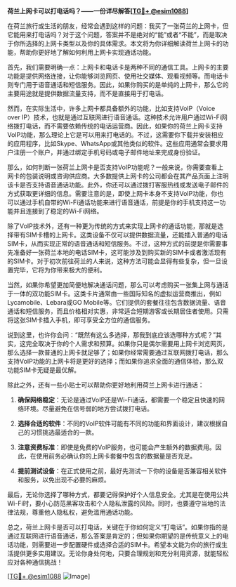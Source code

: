 **荷兰上网卡可以打电话吗？——一份详尽解答[[TG💪+ @esim1088](https://t.me/s/esim1088)]**

在荷兰旅行或生活的朋友，经常会遇到这样的问题：我买了一张荷兰的上网卡，但它能用来打电话吗？对于这个问题，答案并不是绝对的“能”或者“不能”，而是取决于你所选择的上网卡类型以及你的具体需求。本文将为你详细解读荷兰上网卡的功能，帮助你更好地了解如何利用上网卡实现通话功能。

首先，我们需要明确一点：上网卡和电话卡是两种不同的通信工具。上网卡的主要功能是提供网络连接，让你能够浏览网页、使用社交媒体、观看视频等。而电话卡则专门用于语音通话和短信服务。因此，如果你购买的是单纯的上网卡，那么它的主要用途就是提供数据流量支持，而不是直接用于打电话。

然而，在实际生活中，许多上网卡都具备额外的功能，比如支持VoIP（Voice over IP）技术，也就是通过互联网进行语音通话。这种技术允许用户通过Wi-Fi网络拨打电话，而不需要依赖传统的电话运营商。因此，如果你的荷兰上网卡支持VoIP功能，那么理论上它是可以用来打电话的。不过，这需要你下载并安装相应的应用程序，比如Skype、WhatsApp或其他类似的软件。这些应用通常会要求用户注册一个账户，并通过绑定手机号码或电子邮件地址来完成身份验证。

那么，如何判断一张荷兰上网卡是否支持VoIP功能呢？一般来说，你需要查看上网卡的包装说明或咨询供应商。大多数提供上网卡的公司都会在其产品页面上注明该卡是否支持语音通话功能。此外，你还可以通过拨打客服热线或发送电子邮件的方式获取更详细的信息。需要注意的是，即使上网卡本身不支持VoIP功能，你也可以通过手机自带的Wi-Fi通话功能来进行语音通话，前提是你的手机支持这一功能并且连接到了稳定的Wi-Fi网络。

除了VoIP技术外，还有一种更为传统的方式来实现上网卡的通话功能，那就是选择带有SIM卡槽的上网卡。这类设备不仅可以提供数据流量，还能插入普通的电话SIM卡，从而实现正常的语音通话和短信服务。不过，这种方式的前提是你需要事先准备好一张荷兰本地的电话SIM卡，这可能涉及到购买新的SIM卡或者激活现有的SIM卡。对于初次前往荷兰的人来说，这种方法可能会显得有些复杂，但一旦设置完毕，它将为你带来极大的便利。

当然，如果你希望更加简便地解决通话问题，那么可以考虑购买一张集上网与通话于一体的双功能SIM卡。这类卡片通常由一些国际知名的虚拟运营商推出，例如Lycamobile、Lebara或GO Mobile等。它们提供的套餐往往包含数据流量、语音通话和短信服务，而且价格相对实惠，非常适合短期游客或长期居住者使用。只需将这张SIM卡插入手机，即可享受全方位的通信服务。

说到这里，也许你会问：“既然有这么多选择，那我到底应该选哪种方式呢？”其实，这完全取决于你的个人需求和预算。如果你只是偶尔需要用上网卡浏览网页，那么选择一款普通的上网卡就足够了；如果你经常需要通过互联网拨打电话，那么支持VoIP功能的上网卡将是更好的选择；而如果你追求全面的通信体验，那么双功能SIM卡无疑是最优解。

除此之外，还有一些小贴士可以帮助你更好地利用荷兰上网卡进行通话：

1. **确保网络稳定**：无论是通过VoIP还是Wi-Fi通话，都需要一个稳定且快速的网络环境。尽量避免在信号弱的地方尝试拨打电话。
   
2. **选择合适的软件**：不同的VoIP软件可能有不同的功能和界面设计，建议根据自己的习惯挑选最适合的一款。
   
3. **注意资费标准**：即使是免费的VoIP服务，也可能会产生额外的数据费用。因此，在使用前务必确认你的上网卡套餐中包含的数据量是否充足。
   
4. **提前测试设备**：在正式使用之前，最好先测试一下你的设备是否兼容相关软件和服务，以免出现不必要的麻烦。

最后，无论你选择了哪种方式，都要记得保护好个人信息安全。尤其是在使用公共Wi-Fi时，要小心防范黑客攻击和个人隐私泄露的风险。同时，也要遵守当地的法律法规，尊重他人隐私权，避免滥用通话功能。

总之，荷兰上网卡是否可以打电话，关键在于你如何定义“打电话”。如果你指的是通过互联网进行语音通话，那么答案是肯定的；但如果你期望的是传统意义上的电话功能，则需要进一步配置硬件或选择合适的SIM卡。希望本文能为你的旅行或生活提供更多实用建议。无论你身处何地，只要合理规划和充分利用资源，就能轻松应对各种通信挑战！

[[TG💪+ @esim1088](https://t.me/s/esim1088) ![Image](https://i.postimg.cc/4NQfJmqS/Snipaste-2025-05-13-00-14-12.png)]